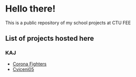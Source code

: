 # Hello there!

This is a public repository of my school projects at CTU FEE

## List of projects hosted here

### KAJ

* [Corona Fighters](/KAJ/CoronaFighters/index.html)
* [Cviceni05](/KAJ/cviceni05/index.html)
